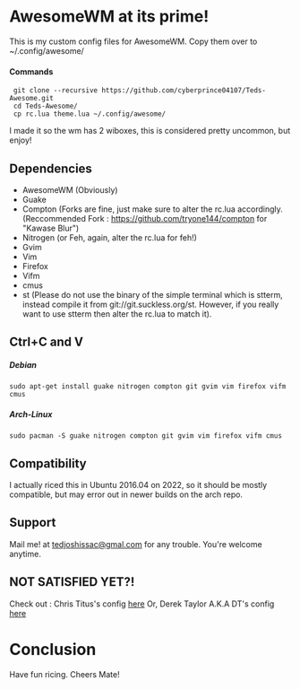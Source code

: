 # AwesomeWM at its prime!
 
 This is my custom config files for AwesomeWM. 
 Copy them over to ~/.config/awesome/
 
 #### Commands
     git clone --recursive https://github.com/cyberprince04107/Teds-Awesome.git
     cd Teds-Awesome/ 
     cp rc.lua theme.lua ~/.config/awesome/ 
 
 I made it so the wm has 2 wiboxes, this is considered pretty uncommon, but enjoy!
 
 ## Dependencies 
 
 - AwesomeWM (Obviously)
 - Guake
 - Compton (Forks are fine, just make sure to alter the rc.lua accordingly. (Reccommended Fork : https://github.com/tryone144/compton for "Kawase Blur")
 - Nitrogen (or Feh, again, alter the rc.lua for feh!)
 - Gvim
 - Vim
 - Firefox 
 - Vifm
 - cmus
 - st (Please do not use the binary of the simple terminal which is stterm, instead compile it from git://git.suckless.org/st. However, if you really want to use stterm then alter the rc.lua to match it).

## Ctrl+C and V 

##### Debian
    sudo apt-get install guake nitrogen compton git gvim vim firefox vifm cmus

##### Arch-Linux
    sudo pacman -S guake nitrogen compton git gvim vim firefox vifm cmus

## Compatibility

I actually riced this in Ubuntu 2016.04 on 2022, so it should be mostly compatible, but may error out in newer builds on the arch repo.

## Support 

Mail me! at tedjoshissac@gmal.com for any trouble. You're welcome anytime.

## NOT SATISFIED YET?!

Check out : Chris Titus's config <a href="https://github.com/ChrisTitusTech/titus-awesome"> here</a>
Or, Derek Taylor A.K.A DT's config <a href="https://gitlab.com/dwt1/dotfiles/-/tree/master/.config/awesome"> here</a>

# Conclusion

Have fun ricing. Cheers Mate!
